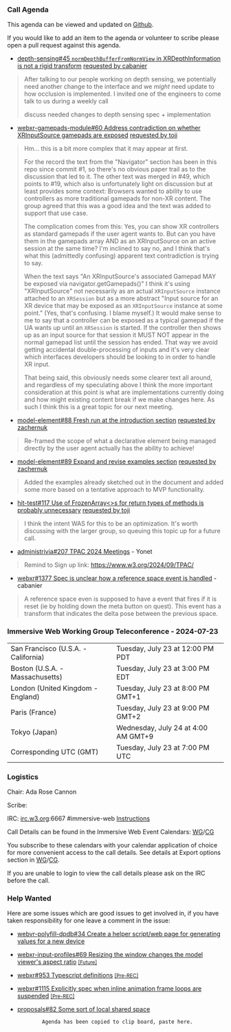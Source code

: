 ### Call Agenda

This agenda can be viewed and updated on [Github](https://github.com/immersive-web/administrivia/blob/main/meetings/2024/2024-07-23-Immersive_Web_Working_Group_Teleconference-agenda.md).

If you would like to add an item to the agenda or volunteer to scribe please open a pull request against this agenda.

* [depth-sensing#45 `normDepthBufferFromNormView` in XRDepthInformation is not a rigid transform](https://github.com/immersive-web/depth-sensing/issues/45) [requested by cabanier](https://github.com/immersive-web/depth-sensing/issues/45#issuecomment-2192481837)
> After talking to our people working on depth sensing, we potentially need another change to the interface and we *might* need update to how occlusion is implemented.
>I invited one of the engineers to come talk to us during a weekly call
>
> discuss needed changes to depth sensing spec + implementation

* [webxr-gamepads-module#60 Address contradiction on whether XRInputSource gamepads are exposed](https://github.com/immersive-web/webxr-gamepads-module/pull/60) [requested by toji](https://github.com/immersive-web/webxr-gamepads-module/pull/60#issuecomment-2237331223)
> Hm... this is a bit more complex that it may appear at first.
>
>For the record the text from the "Navigator" section has been in this repo since commit #1, so there's no obvious paper trail as to the discussion that led to it. The other text was merged in #49, which points to #19, which also is unfortunately light on discussion but at least provides some context: Browsers wanted to ability to use controllers as more traditional gamepads for non-XR content. The group agreed that this was a good idea and the text was added to support that use case.
>
>The complication comes from this: Yes, you can show XR controllers as standard gamepads if the user agent wants to. But can you have them in the gamepads array AND as an XRInputSource on an active session at the same time? I'm inclined to say no, and I think that's what this (admittedly confusing) apparent text contradiction is trying to say.
>
>When the text says "An XRInputSource's associated Gamepad MAY be exposed via navigator.getGamepads()" I think it's using "XRInputSource" not necessarily as an actual `XRInputSource` instance attached to an `XRSession` but as a more abstract "Input source for an XR device that may be exposed as an `XRInputSource` instance at some point." (Yes, that's confusing. I blame myself.) It would make sense to me to say that a controller can be exposed as a typical gamepad if the UA wants up until an `XRSession` is started. If the controller then shows up as an input source for that session it MUST NOT appear in the normal gamepad list until the session has ended. That way we avoid getting accidental double-processing of inputs and it's very clear which interfaces developers should be looking to in order to handle XR input.
>
>That being said, this obviously needs some clearer text all around, and regardless of my speculating above I think the more important consideration at this point is what are implementations currently doing and how might existing content break if we make changes here. As such I think this is a great topic for our next meeting.

* [model-element#88 Fresh run at the introduction section](https://github.com/immersive-web/model-element/pull/88) [requested by zachernuk](https://github.com/immersive-web/model-element/pull/88#issuecomment-2215469193)
> Re-framed the scope of what a declarative element being managed directly by the user agent actually has the ability to achieve!
 >

* [model-element#89 Expand and revise examples section](https://github.com/immersive-web/model-element/pull/89) [requested by zachernuk](https://github.com/immersive-web/model-element/pull/89#issuecomment-2215496417)
> Added the examples already sketched out in the document and added some more based on a tentative approach to MVP functionality.
 >

* [hit-test#117 Use of FrozenArray<>s for return types of methods is probably unnecessary](https://github.com/immersive-web/hit-test/issues/117) [requested by toji](https://github.com/immersive-web/hit-test/issues/117#issuecomment-2150866464)
> I think the intent WAS for this to be an optimization. It's worth discussing with the larger group, so queuing this topic up for a future call.

* [administrivia#207 TPAC 2024 Meetings](https://github.com/immersive-web/administrivia/issues/207) - Yonet
> Remind to Sign up link:  https://www.w3.org/2024/09/TPAC/
 >

* [webxr#1377 Spec is unclear how a reference space event is handled](https://github.com/immersive-web/webxr/issues/1377) - cabanier
> A reference space even is supposed to have a event that fires if it is reset (ie by holding down the meta button on quest).
 >This event has a transform that indicates the delta pose between the previous space.

### Immersive Web Working Group Teleconference - 2024-07-23

<table>
<tr><td> San Francisco (U.S.A. - California) <td> Tuesday, July 23 at 12:00 PM PDT
<tr><td> Boston (U.S.A. - Massachusetts) <td> Tuesday, July 23 at 3:00 PM EDT
<tr><td> London (United Kingdom - England) <td> Tuesday, July 23 at 8:00 PM GMT+1
<tr><td> Paris (France) <td> Tuesday, July 23 at 9:00 PM GMT+2
<tr><td> Tokyo (Japan) <td> Wednesday, July 24 at 4:00 AM GMT+9
<tr><td> Corresponding UTC (GMT) <td> Tuesday, July 23 at 7:00 PM UTC
</table>

### Logistics

Chair: Ada Rose Cannon

Scribe:

IRC: [irc.w3.org](https://irc.w3.org/):6667 #immersive-web [Instructions](https://github.com/immersive-web/administrivia/blob/main/IRC.md)

Call Details can be found in the Immersive Web Event Calendars: [WG](https://www.w3.org/groups/wg/immersive-web/calendar/)/[CG](https://www.w3.org/groups/cg/immersive-web/calendar/)

You subscribe to these calendars with your calendar application of choice for more convenient access to the call details. See details at Export options section in [WG](https://www.w3.org/groups/wg/immersive-web/calendar/#export)/[CG](https://www.w3.org/groups/cg/immersive-web/calendar/#export).

If you are unable to login to view the call details please ask on the IRC before the call.

### Help Wanted

Here are some issues which are good issues to get involved in, if you have taken responsibility for one leave a comment in the issue:

- [webvr-polyfill-dpdb#34 Create a helper script/web page for generating values for a new device](https://github.com/immersive-web/webvr-polyfill-dpdb/issues/34)
- [webxr-input-profiles#69 Resizing the window changes the model viewer's aspect ratio](https://github.com/immersive-web/webxr-input-profiles/issues/69) [<small>[Future]</small>](https://api.github.com/repos/immersive-web/webxr-input-profiles/milestones/4)
- [webxr#953 Typescript definitions](https://github.com/immersive-web/webxr/issues/953) [<small>[Pre-REC]</small>](https://api.github.com/repos/immersive-web/webxr/milestones/16)
- [webxr#1115 Explicitly spec when inline animation frame loops are suspended](https://github.com/immersive-web/webxr/issues/1115) [<small>[Pre-REC]</small>](https://api.github.com/repos/immersive-web/webxr/milestones/16)
- [proposals#82 Some sort of local shared space](https://github.com/immersive-web/proposals/issues/82)


              Agenda has been copied to clip board, paste here.
